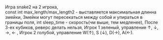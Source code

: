 Игра snake2 на 2 игрока,				
 const int max_length/max_length2 - выставляется максимальная длинна змейки, 
 Змейки могут пересекаться между собой и упираться в границы поля, 
 int sleep_time - скорость(чм выше, тем медленее), 
 После 3-ех кубиков, реверс делать нельзя, 
Игрок 1 зеленый, управление  ↑, ↓, ->, <- , 
Игрок 2 голубой, управление  W(↑), S (↓), D(->), A(<-).
